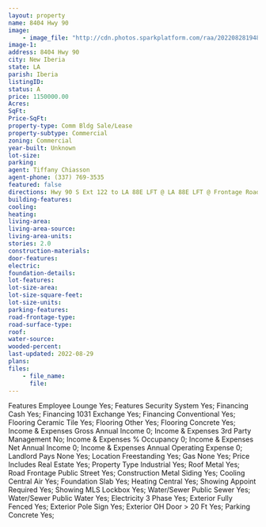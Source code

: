 ```yaml
---
layout: property
name: 8404 Hwy 90 
image:
    - image_file: "http://cdn.photos.sparkplatform.com/raa/20220828194838755253000000.jpg"
image-1:
address: 8404 Hwy 90 
city: New Iberia
state: LA
parish: Iberia
listingID: 
status: A
price: 1150000.00
Acres: 
SqFt: 
Price-SqFt: 
property-type: Comm Bldg Sale/Lease
property-subtype: Commercial
zoning: Commercial
year-built: Unknown
lot-size: 
parking: 
agent: Tiffany Chiasson
agent-phone: (337) 769-3535
featured: false
directions: Hwy 90 S Ext 122 to LA 88E LFT @ LA 88E LFT @ Frontage Road
building-features: 
cooling: 
heating: 
living-area: 
living-area-source: 
living-area-units: 
stories: 2.0
construction-materials: 
door-features: 
electric: 
foundation-details: 
lot-features: 
lot-size-area: 
lot-size-square-feet: 
lot-size-units: 
parking-features: 
road-frontage-type: 
road-surface-type: 
roof: 
water-source: 
wooded-percent: 
last-updated: 2022-08-29
plans: 
files:
    - file_name:
      file:
---
```

Features	Employee Lounge	Yes;
Features	Security System	Yes;
Financing	Cash	Yes;
Financing	1031 Exchange	Yes;
Financing	Conventional	Yes;
Flooring	Ceramic Tile	Yes;
Flooring	Other	Yes;
Flooring	Concrete	Yes;
Income & Expenses	Gross Annual Income	0;
Income & Expenses	3rd Party Management	No;
Income & Expenses	% Occupancy	0;
Income & Expenses	Net Annual Income	0;
Income & Expenses	Annual Operating Expense	0;
Landlord Pays	None	Yes;
Location	Freestanding	Yes;
Gas	None	Yes;
Price Includes	Real Estate	Yes;
Property Type	Industrial	Yes;
Roof	Metal	Yes;
Road Frontage	Public Street	Yes;
Construction	Metal Siding	Yes;
Cooling	Central Air	Yes;
Foundation	Slab	Yes;
Heating	Central	Yes;
Showing	Appoint Required	Yes;
Showing	MLS Lockbox	Yes;
Water/Sewer	Public Sewer	Yes;
Water/Sewer	Public Water	Yes;
Electricity	3 Phase	Yes;
Exterior	Fully Fenced	Yes;
Exterior	Pole Sign	Yes;
Exterior	OH Door > 20 Ft	Yes;
Parking	Concrete	Yes;

